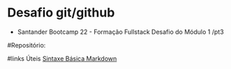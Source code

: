 # Desafio git/github 
- Santander Bootcamp 22 - Formação Fullstack 
Desafio do Módulo 1 /pt3 

#Repositório:

#links Úteis
[Sintaxe Básica Markdown](https://www.markdownguide.org/basic-syntax/)
